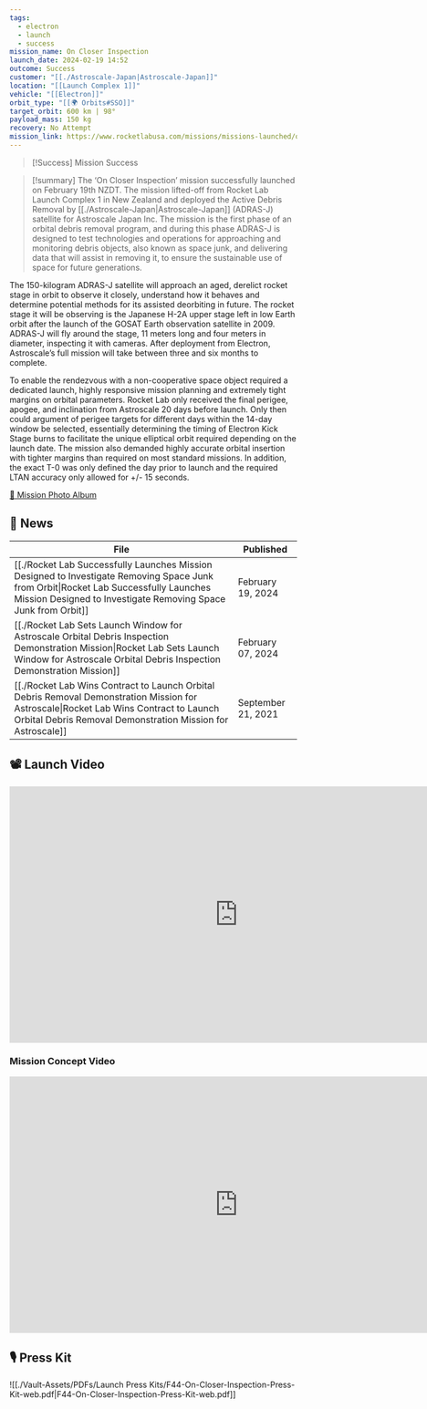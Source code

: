 ```yaml
---
tags:
  - electron
  - launch
  - success
mission_name: On Closer Inspection
launch_date: 2024-02-19 14:52
outcome: Success
customer: "[[./Astroscale-Japan|Astroscale-Japan]]"
location: "[[Launch Complex 1]]"
vehicle: "[[Electron]]"
orbit_type: "[[🌍 Orbits#SSO]]"
target_orbit: 600 km | 98°
payload_mass: 150 kg
recovery: No Attempt
mission_link: https://www.rocketlabusa.com/missions/missions-launched/on-closer-inspection/
---
```


>[!Success] Mission Success

>[!summary]
The ‘On Closer Inspection’ mission successfully launched on February 19th NZDT. The mission lifted-off from Rocket Lab Launch Complex 1 in New Zealand and deployed the Active Debris Removal by [[./Astroscale-Japan|Astroscale-Japan]] (ADRAS-J) satellite for Astroscale Japan Inc. The mission is the first phase of an orbital debris removal program, and during this phase ADRAS-J is designed to test technologies and operations for approaching and monitoring debris objects, also known as space junk, and delivering data that will assist in removing it, to ensure the sustainable use of space for future generations.
>
The 150-kilogram ADRAS-J satellite will approach an aged, derelict rocket stage in orbit to observe it closely, understand how it behaves and determine potential methods for its assisted deorbiting in future. The rocket stage it will be observing is the Japanese H-2A upper stage left in low Earth orbit after the launch of the GOSAT Earth observation satellite in 2009. ADRAS-J will fly around the stage, 11 meters long and four meters in diameter, inspecting it with cameras. After deployment from Electron, Astroscale’s full mission will take between three and six months to complete.
>
To enable the rendezvous with a non-cooperative space object required a dedicated launch, highly responsive mission planning and extremely tight margins on orbital parameters. Rocket Lab only received the final perigee, apogee, and inclination from Astroscale 20 days before launch. Only then could argument of perigee targets for different days within the 14-day window be selected, essentially determining the timing of Electron Kick Stage burns to facilitate the unique elliptical orbit required depending on the launch date. The mission also demanded highly accurate orbital insertion with tighter margins than required on most standard missions. In addition, the exact T-0 was only defined the day prior to launch and the required LTAN accuracy only allowed for +/- 15 seconds.
>
[📸 Mission Photo Album](https://www.flickr.com/photos/rocketlab/albums/72177720314661187/)

## 📰 News
| File                                                                                                                                                                                                         | Published          |
| ------------------------------------------------------------------------------------------------------------------------------------------------------------------------------------------------------------ | ------------------ |
| [[./Rocket Lab Successfully Launches Mission Designed to Investigate Removing Space Junk from Orbit\|Rocket Lab Successfully Launches Mission Designed to Investigate Removing Space Junk from Orbit]] | February 19, 2024  |
| [[./Rocket Lab Sets Launch Window for Astroscale Orbital Debris Inspection Demonstration Mission\|Rocket Lab Sets Launch Window for Astroscale Orbital Debris Inspection Demonstration Mission]]       | February 07, 2024  |
| [[./Rocket Lab Wins Contract to Launch Orbital Debris Removal Demonstration Mission for Astroscale\|Rocket Lab Wins Contract to Launch Orbital Debris Removal Demonstration Mission for Astroscale]]   | September 21, 2021 |


## 📽️ Launch Video

<iframe width="800" height="450" src="https://www.youtube.com/embed/dcuZMP1m_g8" title="Rocket Lab&#39;s Electron - On Closer Inspection Mission" frameborder="0" allow="accelerometer; autoplay; clipboard-write; encrypted-media; gyroscope; picture-in-picture; web-share" referrerpolicy="strict-origin-when-cross-origin" allowfullscreen></iframe>     

### Mission Concept Video

<iframe width="800" height="450" src="https://www.youtube.com/embed/IavkwZi7ME8" title="ADRAS-J | Active Debris Removal by Astroscale - Japan | Concept of Operations" frameborder="0" allow="accelerometer; autoplay; clipboard-write; encrypted-media; gyroscope; picture-in-picture; web-share" referrerpolicy="strict-origin-when-cross-origin" allowfullscreen></iframe>


## 🎙️ Press Kit

![[./Vault-Assets/PDFs/Launch Press Kits/F44-On-Closer-Inspection-Press-Kit-web.pdf|F44-On-Closer-Inspection-Press-Kit-web.pdf]]